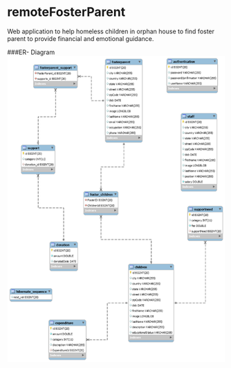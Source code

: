 # remoteFosterParent

Web application to help homeless children in orphan house to find foster parent to provide financial and emotional guidance.

###ER- Diagram
![alt tag](https://github.com/achyutdev/remoteFosterParent/blob/master/src/main/webapp/resources/ER-diagram.png)

